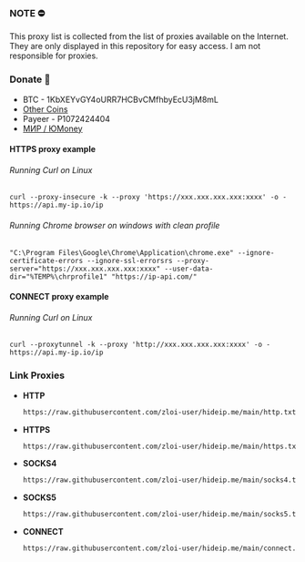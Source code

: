 ### NOTE ⛔

This proxy list is collected from the list of proxies available on the Internet. They are only displayed in this repository for easy access. I am not responsible for proxies.


### Donate 💸

- BTC - 1KbXEYvGY4oURR7HCBvCMfhbyEcU3jM8mL
- [Other Coins](https://nowpayments.io/donation/hideip)
- Payeer - P1072424404
- [МИР / ЮMoney](https://yoomoney.ru/to/410014392099996)

#### HTTPS proxy example

###### Running Curl on Linux
```console
curl --proxy-insecure -k --proxy 'https://xxx.xxx.xxx.xxx:xxxx' -o - https://api.my-ip.io/ip
```

###### Running Chrome browser on windows with clean profile
```console
"C:\Program Files\Google\Chrome\Application\chrome.exe" --ignore-certificate-errors --ignore-ssl-errorsrs --proxy-server="https://xxx.xxx.xxx.xxx:xxxx" --user-data-dir="%TEMP%\chrprofile1" "https://ip-api.com/"
```

#### CONNECT proxy example

###### Running Curl on Linux
```console
curl --proxytunnel -k --proxy 'http://xxx.xxx.xxx.xxx:xxxx' -o - https://api.my-ip.io/ip
```

### Link Proxies

  - **HTTP**
    ```bash
    https://raw.githubusercontent.com/zloi-user/hideip.me/main/http.txt
    ```
  - **HTTPS**
    ```bash
    https://raw.githubusercontent.com/zloi-user/hideip.me/main/https.txt
    ```
  - **SOCKS4**
    ```bash
    https://raw.githubusercontent.com/zloi-user/hideip.me/main/socks4.txt
    ```
  - **SOCKS5**
    ```bash
    https://raw.githubusercontent.com/zloi-user/hideip.me/main/socks5.txt
    ```
  - **CONNECT**
    ```bash
    https://raw.githubusercontent.com/zloi-user/hideip.me/main/connect.txt
    ```
